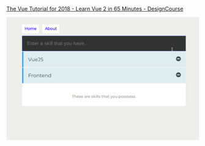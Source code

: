 [The Vue Tutorial for 2018 - Learn Vue 2 in 65 Minutes - DesignCourse](https://www.youtube.com/watch?v=78tNYZUS-ps)

![](./record.gif)